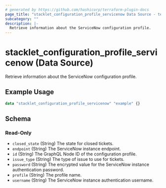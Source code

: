 ```yaml
---
# generated by https://github.com/hashicorp/terraform-plugin-docs
page_title: "stacklet_configuration_profile_servicenow Data Source - terraform-provider-stacklet"
subcategory: ""
description: |-
  Retrieve information about the ServiceNow configuration profile.
---
```


# stacklet_configuration_profile_servicenow (Data Source)

Retrieve information about the ServiceNow configuration profile.

## Example Usage

```terraform
data "stacklet_configuration_profile_servicenow" "example" {}
```

<!-- schema generated by tfplugindocs -->
## Schema

### Read-Only

- `closed_state` (String) The state for closed tickets.
- `endpoint` (String) The ServiceNow instance endpoint.
- `id` (String) The GraphQL Node ID of the configuration profile.
- `issue_type` (String) The type of issue to use for tickets.
- `password` (String) The encrypted value for the ServiceNow instance authentication password.
- `profile` (String) The profile name.
- `username` (String) The ServiceNow instance authentication username.
